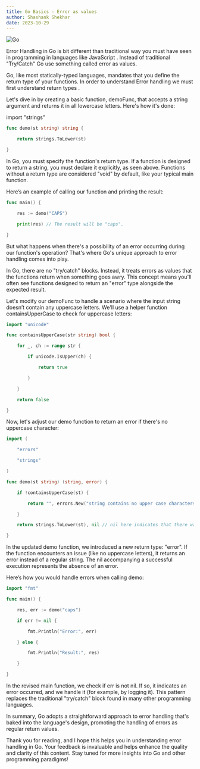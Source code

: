 ```yaml
---
title: Go Basics - Error as values
author: Shashank Shekhar
date: 2023-10-29
---
```

![Go](/Go.png "Go")

Error Handling in Go is bit different than traditional way you must have seen in programming in languages like JavaScript . Instead of traditional "Try/Catch" Go use something called error as values. 

Go, like most statically-typed languages, mandates that you define the return type of your functions. In order to understand Error handling we must first understand return types .

Let's dive in by creating a basic function, demoFunc, that accepts a string argument and returns it in all lowercase letters. Here's how it's done:

import "strings"

```go
func demo(st string) string {

    return strings.ToLower(st)

}
```
In Go, you must specify the function's return type. If a function is designed to return a string, you must declare it explicitly, as seen above. Functions without a return type are considered "void" by default, like your typical main function.

Here’s an example of calling our function and printing the result:

```go 
func main() {

    res := demo("CAPS")

    print(res) // The result will be "caps".

}
```

But what happens when there's a possibility of an error occurring during our function's operation? That's where Go's unique approach to error handling comes into play.

In Go, there are no "try/catch" blocks. Instead, it treats errors as values that the functions return when something goes awry. This concept means you'll often see functions designed to return an "error" type alongside the expected result.

Let's modify our demoFunc to handle a scenario where the input string doesn’t contain any uppercase letters. We'll use a helper function containsUpperCase to check for uppercase letters:

```go
import "unicode"

func containsUpperCase(str string) bool {

    for _, ch := range str {

        if unicode.IsUpper(ch) {

            return true

        }

    }

    return false

}
```

Now, let's adjust our demo function to return an error if there's no uppercase character:
```go
import (

    "errors"

    "strings"

)

func demo(st string) (string, error) {

    if !containsUpperCase(st) {

        return "", errors.New("string contains no upper case characters")

    }

    return strings.ToLower(st), nil // nil here indicates that there was no error.

}
```
In the updated demo function, we introduced a new return type: "error". If the function encounters an issue (like no uppercase letters), it returns an error instead of a regular string. The nil accompanying a successful execution represents the absence of an error.

Here’s how you would handle errors when calling demo:

```go
import "fmt"

func main() {

    res, err := demo("caps")

    if err != nil {

        fmt.Println("Error:", err)

    } else {

        fmt.Println("Result:", res)

    }

}

```
In the revised main function, we check if err is not nil. If so, it indicates an error occurred, and we handle it (for example, by logging it). This pattern replaces the traditional "try/catch" block found in many other programming languages.

In summary, Go adopts a straightforward approach to error handling that's baked into the language's design, promoting the handling of errors as regular return values. 

Thank you for reading, and I hope this helps you in understanding error handling in Go. Your feedback is invaluable and helps enhance the quality and clarity of this content. Stay tuned for more insights into Go and other programming paradigms!